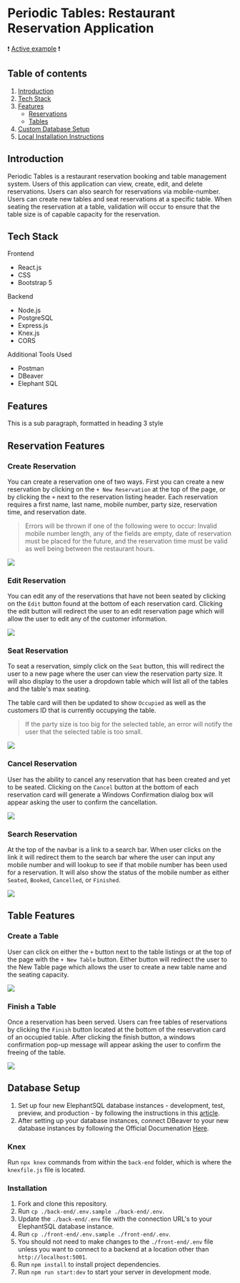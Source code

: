 # Periodic Tables: Restaurant Reservation Application


:exclamation: [Active example](https://restaurant-reservation-final-capstone.vercel.app/dashboard) :exclamation:

## Table of contents
1. [Introduction](#introduction)
2. [Tech Stack](#techStack)
3. [Features](#features)
    - [Reservations](#reservations)
    - [Tables](#tables)
4. [Custom Database Setup](#databaseSetup)
5. [Local Installation Instructions](#installation)

## Introduction <a name="introduction"></a>
Periodic Tables is a restaurant reservation booking and table management system. Users of this application can view, create, edit, and delete reservations. Users can also search for reservations via mobile-number. Users can create new tables and seat reservations at a specific table. When seating the reservation at a table, validation will occur to ensure that the table size is of capable capacity for the reservation.

## Tech Stack <a name="techStack"></a>
Frontend
- React.js
- CSS
- Bootstrap 5

Backend
- Node.js
- PostgreSQL
- Express.js
- Knex.js
- CORS

Additional Tools Used
- Postman
- DBeaver
- Elephant SQL


## Features <a name="features"></a>
This is a sub paragraph, formatted in heading 3 style

## Reservation Features <a name="reservations"></a>
### Create Reservation

You can create a reservation one of two ways. First you can create a new reservation by clicking on the `+ New Reservation` at the top of the page, or by clicking the `+` next to the reservation listing header. Each reservation requires a first name, last name, mobile number, party size, reservation time, and reservation date.
> Errors will be thrown if one of the following were to occur: Invalid mobile number length, any of the fields are empty, date of reservation must be placed for the future, and the reservation time must be valid as well being between the restaurant hours.

<img src="assets/CreatingReservation.gif">

### Edit Reservation

You can edit any of the reservations that have not been seated by clicking on the `Edit` button found at the bottom of each reservation card. Clicking the edit button will redirect the user to an edit reservation page which will allow the user to edit any of the customer information. 

<img src="assets/Editing-Reservation.gif">

### Seat Reservation

To seat a reservation, simply click on the `Seat` button, this will redirect the user to a new page where the user can view the reservation party size. It will also display to the user a dropdown table which will list all of the tables and the table's max seating. 

The table card will then be updated to show `Occupied` as well as the customers ID that is currently occupying the table. 

>If the party size is too big for the selected table, an error will notify the user that the selected table is too small.

<img src="assets/SeatingReservation.gif">

### Cancel Reservation

User has the ability to cancel any reservation that has been created and yet to be seated. Clicking on the `Cancel` button at the bottom of each reservation card will generate a Windows Confirmation dialog box will appear asking the user to confirm the cancellation. 

<img src="assets/Cancel-Reservation.gif">

### Search Reservation

At the top of the navbar is a link to a search bar. When user clicks on the link it will redirect them to the search bar where the user can input any mobile number and will lookup to see if that mobile number has been used for a reservation. It will also show the status of the mobile number as either `Seated`, `Booked`, `Cancelled`, or `Finished`.

<img src="assets/Searching-Reservation.gif">

## Table Features <a name="tables"></a>

### Create a Table

User can click on either the `+` button next to the table listings or at the top of the page with the `+ New Table` button. Either button will redirect the user to the New Table page which allows the user to create a new table name and the seating capacity. 

<img src="assets/CreateTable.gif">

### Finish a Table

Once a reservation has been served. Users can free tables of reservations by clicking the `Finish` button located at the bottom of the reservation card of an occupied table. After clicking the finish button, a windows confirmation pop-up message will appear asking the user to confirm the freeing of the table. 

<img src="assets/FinishingTable.gif">

## Database Setup <a name="databaseSetup">

1. Set up four new ElephantSQL database instances - development, test, preview, and production - by following the instructions in this [article](https://medium.com/@noogetz/how-to-setup-a-database-with-elephantsql-7d87ea9953d0).
2. After setting up your database instances, connect DBeaver to your new database instances by following the Official Documenation [Here](https://dbeaver.com/docs/wiki/Create-Connection/).

### Knex 
Run `npx knex` commands from within the `back-end` folder, which is where the `knexfile.js` file is located. 

### Installation <a name="installation">
1. Fork and clone this repository.
2. Run `cp ./back-end/.env.sample ./back-end/.env`.
3. Update the `./back-end/.env` file with the connection URL's to your ElephantSQL database instance.
4. Run `cp ./front-end/.env.sample ./front-end/.env`.
5. You should not need to make changes to the `./front-end/.env` file unless you want to connect to a backend at a location other than `http://localhost:5001`.
6. Run `npm install` to install project dependencies.
7. Run `npm run start:dev` to start your server in development mode.




